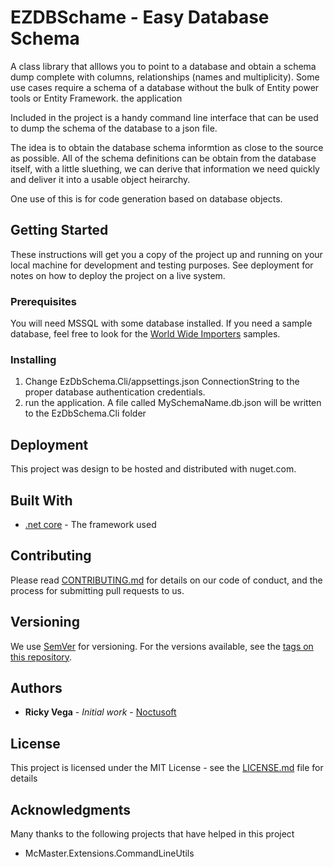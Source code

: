 # EZDBSchame - Easy Database Schema

A class library that alllows you to point to a database and obtain a schema dump complete with columns, relationships (names and multiplicity).  Some use cases require a schema of a database without the bulk of Entity power tools or Entity Framework.  the application

Included in the project is a handy command line interface that can be used to dump the schema of the database to a json file.    

The idea is to obtain the database schema informtion as close to the source as possible. All of the schema definitions can be obtain from the database itself,  with a little sluething,  we can derive that information we need quickly and deliver it into a usable object heirarchy.  

One use of this is for code generation based on database objects. 

## Getting Started

These instructions will get you a copy of the project up and running on your local machine for development and testing purposes. See deployment for notes on how to deploy the project on a live system.  

### Prerequisites
You will need MSSQL with some database installed.  If you need a sample database,  feel free to look for the [World Wide Importers](https://github.com/Microsoft/sql-server-samples/releases/tag/wide-world-importers-v1.0) samples.

### Installing

1. Change EzDbSchema.Cli/appsettings.json ConnectionString to the proper database authentication credentials.  
2. run the application.  A file called MySchemaName.db.json will be written to the EzDbSchema.Cli folder 

## Deployment

This project was design to be hosted and distributed with nuget.com.

## Built With

* [.net core](https://www.microsoft.com/net/learn/get-started) - The framework used

## Contributing

Please read [CONTRIBUTING.md](https://gist.github.com/rvegajr/651875c08acb76009e563db128f33e7e) for details on our code of conduct, and the process for submitting pull requests to us.

## Versioning

We use [SemVer](http://semver.org/) for versioning. For the versions available, see the [tags on this repository](https://github.com/rvegajr/tags). 

## Authors

* **Ricky Vega** - *Initial work* - [Noctusoft](https://github.com/rvegajr)

## License

This project is licensed under the MIT License - see the [LICENSE.md](LICENSE.md) file for details

## Acknowledgments

Many thanks to the following projects that have helped in this project
* McMaster.Extensions.CommandLineUtils

